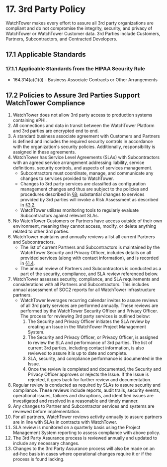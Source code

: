 # 17. 3rd Party Policy

WatchTower makes every effort to assure all 3rd party organizations are compliant and do not compromise the integrity, security, and privacy of WatchTower or WatchTower Customer data. 3rd Parties include Customers, Partners, Subcontractors, and Contracted Developers.

## 17.1 Applicable Standards

### 17.1.1 Applicable Standards from the HIPAA Security Rule

* 164.314(a)(1)(i) - Business Associate Contracts or Other Arrangements

## 17.2 Policies to Assure 3rd Parties Support WatchTower Compliance

1. WatchTower does not allow 3rd party access to production systems containing ePHI.
2. All connections and data in transit between the WatchTower Platform and 3rd parties are encrypted end to end.
3. A standard business associate agreement with Customers and Partners is defined and includes the required security controls in accordance with the organization's security policies. Additionally, responsibility is assigned in these agreements.
4. WatchTower has Service Level Agreements (SLAs) with Subcontractors with an agreed service arrangement addressing liability, service definitions, security controls, and aspects of services management.
   * Subcontractors must coordinate, manage, and communicate any changes to services provided to WatchTower.
   * Changes to 3rd party services are classified as configuration management changes and thus are subject to the policies and procedures described in [§8](#8.-configuration-management-policy); substantial changes to services provided by 3rd parties will invoke a Risk Assessment as described in [§3.2](#3.2-risk-management-policies).
   * WatchTower utilizes monitoring tools to regularly evaluate Subcontractors against relevant SLAs.
5. No WatchTower Customers or Partners have access outside of their own environment, meaning they cannot access, modify, or delete anything related to other 3rd parties.
6. WatchTower maintains and annually reviews a list all current Partners and Subcontractors.
   * The list of current Partners and Subcontractors is maintained by the WatchTower Security and Privacy Officer, includes details on all provided services (along with contact information), and is recorded in [§1.4](#1.4-WatchTower-organizational-concepts).
   * The annual review of Partners and Subcontractors is conducted as a part of the security, compliance, and SLA review referenced below.
8. WatchTower assesses security, compliance, and SLA requirements and considerations with all Partners and Subcontractors. This includes annual assessment of SOC2 reports for all WatchTower infrastructure partners.
   * WatchTower leverages recurring calendar invites to assure reviews of all 3rd party services are performed annually. These reviews are performed by the WatchTower Security Officer and Privacy Officer. The process for reviewing 3rd party services is outlined below:
     1. The Security and Privacy Officer initiates the SLA review by creating an Issue in the WatchTower Project Management System.
     2. The Security and Privacy Officer, or Privacy Officer, is assigned to review the SLA and performance of 3rd parties. The list of current 3rd parties, including contact information, is also reviewed to assure it is up to date and complete.
     3. SLA, security, and compliance performance is documented in the Issue.
     4. Once the review is completed and documented, the Security and Privacy Officer approves or rejects the Issue. If the Issue is rejected, it goes back for further review and documentation.
9. Regular review is conducted as required by SLAs to assure security and compliance. These reviews include reports, audit trails, security events, operational issues, failures and disruptions, and identified issues are investigated and resolved in a reasonable and timely manner.
10. Any changes to Partner and Subcontractor services and systems are reviewed before implementation.
11. For all partners, WatchTower reviews activity annually to assure partners are in line with SLAs in contracts with WatchTower.
12. SLA review is monitored on a quarterly basis using the Project Management System reporting to assess compliance with above policy.
13. The 3rd Party Assurance process is reviewed annually and updated to include any necessary changes.
14. Changes to the 3rd Party Assurance process will also be made on an ad-hoc basis in cases where operational changes require it or if the process is found lacking. 
